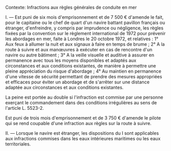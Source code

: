 Contexte: Infractions aux règles générales de conduite en mer

I. ― Est puni de six mois d'emprisonnement et de 7 500 € d'amende le fait, pour le capitaine ou le chef de quart d'un navire battant pavillon français ou étranger, d'enfreindre, y compris par imprudence ou négligence, les règles fixées par la convention sur le règlement international de 1972 pour prévenir les abordages en mer, faite à Londres le 20 octobre 1972, et relatives : 1° Aux feux à allumer la nuit et aux signaux à faire en temps de brume ; 2° A la route à suivre et aux manœuvres à exécuter en cas de rencontre d'un navire ou autre bâtiment ; 3° A la veille visuelle et auditive à assurer en permanence avec tous les moyens disponibles et adaptés aux circonstances et aux conditions existantes, de manière à permettre une pleine appréciation du risque d'abordage ; 4° Au maintien en permanence d'une vitesse de sécurité permettant de prendre des mesures appropriées et efficaces pour éviter un abordage et de s'arrêter sur une distance adaptée aux circonstances et aux conditions existantes.

La peine est portée au double si l'infraction est commise par une personne exerçant le commandement dans des conditions irrégulières au sens de l'article L. 5523-2.

Est puni de trois mois d'emprisonnement et de 3 750 € d'amende le pilote qui se rend coupable d'une infraction aux règles sur la route à suivre.

II. ― Lorsque le navire est étranger, les dispositions du I sont applicables aux infractions commises dans les eaux intérieures maritimes ou les eaux territoriales.